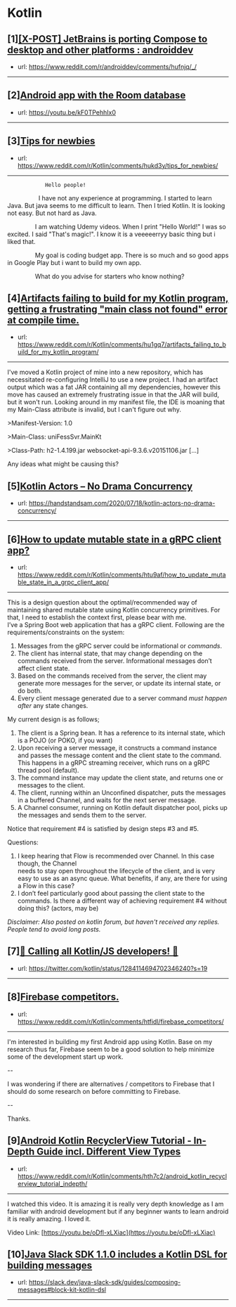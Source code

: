 # Kotlin
## [1][[X-POST] JetBrains is porting Compose to desktop and other platforms : androiddev](https://www.reddit.com/r/Kotlin/comments/huidyh/xpost_jetbrains_is_porting_compose_to_desktop_and/)
- url: https://www.reddit.com/r/androiddev/comments/hufnjq/_/
---

## [2][Android app with the Room database](https://www.reddit.com/r/Kotlin/comments/hug5wx/android_app_with_the_room_database/)
- url: https://youtu.be/kF0TPehhIx0
---

## [3][Tips for newbies](https://www.reddit.com/r/Kotlin/comments/hukd3y/tips_for_newbies/)
- url: https://www.reddit.com/r/Kotlin/comments/hukd3y/tips_for_newbies/
---
                Hello people!
 
                I have not any experience at programming. I started to learn Java. But java seems to me difficult to learn. Then I tried Kotlin. It is looking not easy. But not hard as Java.

                I am watching Udemy videos. When I print "Hello World!" I was so excited. I said "That's magic!". I know it is a veeeeerryy basic thing but i liked that.

                My goal is coding budget app. There is so much and so good apps in Google Play but i want to build my own app.

                What do you advise for starters who know nothing?
## [4][Artifacts failing to build for my Kotlin program, getting a frustrating "main class not found" error at compile time.](https://www.reddit.com/r/Kotlin/comments/hu1gq7/artifacts_failing_to_build_for_my_kotlin_program/)
- url: https://www.reddit.com/r/Kotlin/comments/hu1gq7/artifacts_failing_to_build_for_my_kotlin_program/
---
I've moved a Kotlin project of mine into a new repository, which has necessitated re-configuring IntelliJ to use a new project. I had an artifact output which was a fat JAR containing all my dependencies, however this move has caused an extremely frustrating issue in that the JAR will build, but it won't run. Looking around in my manifest file, the IDE is moaning that my Main-Class attribute is invalid, but I can't figure out why. 

&gt;Manifest-Version: 1.0

&gt;Main-Class: uniFessSvr.MainKt

&gt;Class-Path: h2-1.4.199.jar websocket-api-9.3.6.v20151106.jar [...]

Any ideas what might be causing this?
## [5][Kotlin Actors – No Drama Concurrency](https://www.reddit.com/r/Kotlin/comments/htlgjt/kotlin_actors_no_drama_concurrency/)
- url: https://handstandsam.com/2020/07/18/kotlin-actors-no-drama-concurrency/
---

## [6][How to update mutable state in a gRPC client app?](https://www.reddit.com/r/Kotlin/comments/htu9af/how_to_update_mutable_state_in_a_grpc_client_app/)
- url: https://www.reddit.com/r/Kotlin/comments/htu9af/how_to_update_mutable_state_in_a_grpc_client_app/
---
This is a design question about the optimal/recommended way of maintaining shared mutable state using Kotlin concurrency primitives. For that, I need to establish the context first, please bear with me.  
I’ve a Spring Boot web application that has a gRPC client. Following are the requirements/constraints on the system:

1. Messages from the gRPC server could be informational or *commands*.
2. The client has internal state, that may change depending on the commands received from the server. Informational messages don’t affect client state.
3. Based on the commands received from the server, the client may generate more messages for the server, or update its internal state, or do both.
4. Every client message generated due to a server command *must happen after* any state changes.

My current design is as follows;

1. The client is a Spring bean. It has a reference to its internal state, which is a POJO (or POKO, if you want)
2. Upon receiving a server message, it constructs a command instance and passes the message content and the client state to the command. This happens in a gRPC streaming receiver, which runs on a gRPC thread pool (default).
3. The command instance may update the client state, and returns one or messages to the client.
4. The client, running within an Unconfined dispatcher, puts the messages in a buffered Channel, and waits for the next server message.
5. A Channel consumer, running on Kotlin default dispatcher pool, picks up the messages and sends them to the server.

Notice that requirement #4 is satisfied by design steps #3 and #5.

Questions:

1. I keep hearing that Flow is recommended over Channel. In this case though, the Channel  
 needs to stay open throughout the lifecycle of the client, and is very easy to use as an async queue. What benefits, if any, are there for using a Flow in this case?
2. I don’t feel particularly good about passing the client state to the commands. Is there a different way of achieving requirement #4 without doing this? (actors, may be)

*Disclaimer: Also posted on kotlin forum, but haven't received any replies. People tend to avoid long posts.*
## [7][📣 Calling all Kotlin/JS developers! 📣](https://www.reddit.com/r/Kotlin/comments/hth3e9/calling_all_kotlinjs_developers/)
- url: https://twitter.com/kotlin/status/1284114694702346240?s=19
---

## [8][Firebase competitors.](https://www.reddit.com/r/Kotlin/comments/htfidl/firebase_competitors/)
- url: https://www.reddit.com/r/Kotlin/comments/htfidl/firebase_competitors/
---
I'm interested in building my first Android app using Kotlin.  Base on my research thus far, Firebase seem to be a good solution to help minimize some of the development start up work.

--

I was wondering if there are alternatives / competitors to Firebase that I should do some research on before committing to Firebase.

--

Thanks.
## [9][Android Kotlin RecyclerView Tutorial - In-Depth Guide incl. Different View Types](https://www.reddit.com/r/Kotlin/comments/hth7c2/android_kotlin_recyclerview_tutorial_indepth/)
- url: https://www.reddit.com/r/Kotlin/comments/hth7c2/android_kotlin_recyclerview_tutorial_indepth/
---
I watched this video. It is amazing it is really very depth knowledge as I am familiar with android development but if any beginner wants to learn android it is really amazing. I loved it.

Video Link: [https://youtu.be/oDfl-xLXiac](https://youtu.be/oDfl-xLXiac)
## [10][Java Slack SDK 1.1.0 includes a Kotlin DSL for building messages](https://www.reddit.com/r/Kotlin/comments/hswsr4/java_slack_sdk_110_includes_a_kotlin_dsl_for/)
- url: https://slack.dev/java-slack-sdk/guides/composing-messages#block-kit-kotlin-dsl
---


